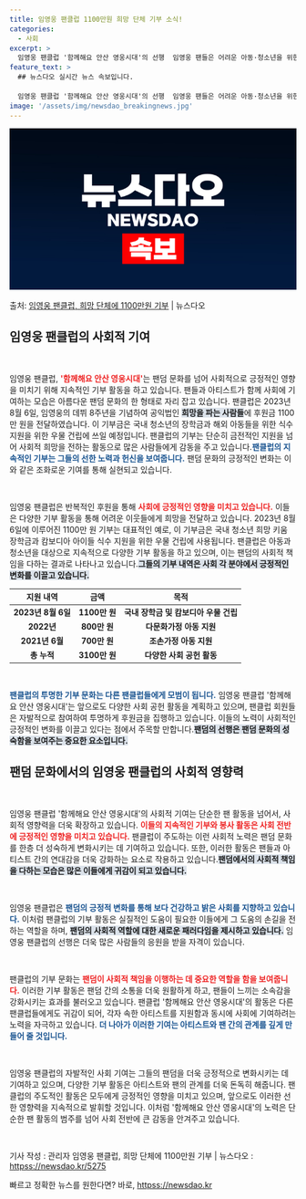 ```yaml
---
title: 임영웅 팬클럽 1100만원 희망 단체 기부 소식!
categories:
  - 사회
excerpt: >
  임영웅 팬클럽 '함께해요 안산 영웅시대'의 선행  임영웅 팬들은 어려운 아동·청소년을 위한 다양한 기부 활동…
feature_text: >
  ## 뉴스다오 실시간 뉴스 속보입니다.

  임영웅 팬클럽 '함께해요 안산 영웅시대'의 선행  임영웅 팬들은 어려운 아동·청소년을 위한 다양한 기부 활동…
image: '/assets/img/newsdao_breakingnews.jpg'
---
```


![뉴스다오 속보](/assets/img/newsdao_breakingnews.jpg)

<p>출처: <a href="httpss://newsdao.kr/5275" rel="dofollow">임영웅 팬클럽, 희망 단체에 1100만원 기부</a> | 뉴스다오</p>

<h2 data-ke-size="size26">임영웅 팬클럽의 사회적 기여</h2>

<p data-ke-size="size16">&nbsp;</p>  
임영웅 팬클럽, <b><span style="color: #ee2323;">'함께해요 안산 영웅시대'</span></b>는 팬덤 문화를 넘어 사회적으로 긍정적인 영향을 미치기 위해 지속적인 기부 활동을 하고 있습니다. 팬들과 아티스트가 함께 사회에 기여하는 모습은 아름다운 팬덤 문화의 한 형태로 자리 잡고 있습니다. 팬클럽은 2023년 8월 6일, 임영웅의 데뷔 8주년을 기념하여 공익법인 <b><span style="background-color: #21538527;">희망을 파는 사람들</span></b>에 후원금 1100만 원을 전달하였습니다. 이 기부금은 국내 청소년의 장학금과 해외 아동들을 위한 식수 지원을 위한 우물 건립에 쓰일 예정입니다. 팬클럽의 기부는 단순히 금전적인 지원을 넘어 사회적 희망을 전하는 활동으로 많은 사람들에게 감동을 주고 있습니다.<b><span style="color: #1a5490;">팬클럽의 지속적인 기부는 그들의 선한 노력과 헌신을 보여줍니다.</span></b> 팬덤 문화의 긍정적인 변화는 이와 같은 조화로운 기여를 통해 실현되고 있습니다.

<p data-ke-size="size16">&nbsp;</p>  
임영웅 팬클럽은 반복적인 후원을 통해 <b><span style="color: #ee2323;">사회에 긍정적인 영향을 미치고 있습니다.</span></b> 이들은 다양한 기부 활동을 통해 어려운 이웃들에게 희망을 전달하고 있습니다. 2023년 8월 6일에 이루어진 1100만 원 기부는 대표적인 예로, 이 기부금은 국내 청소년 희망 키움 장학금과 캄보디아 아이들 식수 지원을 위한 우물 건립에 사용됩니다. 팬클럽은 아동과 청소년을 대상으로 지속적으로 다양한 기부 활동을 하고 있으며, 이는 팬덤의 사회적 책임을 다하는 결과로 나타나고 있습니다.<b><span style="background-color: #21538527;">그들의 기부 내역은 사회 각 분야에서 긍정적인 변화를 이끌고 있습니다.</span></b>

<br>
<table>
  <thead>
    <tr>
      <th style="text-align: center;">지원 내역</th>
      <th style="text-align: center;">금액</th>
      <th style="text-align: center;">목적</th>
    </tr>
  </thead>
  <tbody>
    <tr>
      <td style="text-align: center; height: 17px;"><b>2023년 8월 6일</b></td>
      <td style="text-align: center; height: 17px;"><b>1100만 원</b></td>
      <td style="text-align: center; height: 17px;"><b>국내 장학금 및 캄보디아 우물 건립</b></td>
    </tr>
    <tr>
      <td style="text-align: center; height: 17px;"><b>2022년</b></td>
      <td style="text-align: center; height: 17px;"><b>800만 원</b></td>
      <td style="text-align: center; height: 17px;"><b>다문화가정 아동 지원</b></td>
    </tr>
    <tr>
      <td style="text-align: center; height: 17px;"><b>2021년 6월</b></td>
      <td style="text-align: center; height: 17px;"><b>700만 원</b></td>
      <td style="text-align: center; height: 17px;"><b>조손가정 아동 지원</b></td>
    </tr>
    <tr>
      <td style="text-align: center; height: 17px;"><b>총 누적</b></td>
      <td style="text-align: center; height: 17px;"><b>3100만 원</b></td>
      <td style="text-align: center; height: 17px;"><b>다양한 사회 공헌 활동</b></td>
    </tr>
  </tbody>
</table>

<p data-ke-size="size16">&nbsp;</p>  
<b><span style="color: #1a5490;">팬클럽의 투명한 기부 문화는 다른 팬클럽들에게 모범이 됩니다.</span></b> 임영웅 팬클럽 '함께해요 안산 영웅시대'는 앞으로도 다양한 사회 공헌 활동을 계획하고 있으며, 팬클럽 회원들은 자발적으로 참여하여 투명하게 후원금을 집행하고 있습니다. 이들의 노력이 사회적인 긍정적인 변화를 이끌고 있다는 점에서 주목할 만합니다.<b><span style="background-color: #21538527;">팬덤의 선행은 팬덤 문화의 성숙함을 보여주는 중요한 요소입니다.</span></b> 

<br>
<h2 data-ke-size="size26">팬덤 문화에서의 임영웅 팬클럽의 사회적 영향력</h2>

<p data-ke-size="size16">&nbsp;</p>  
임영웅 팬클럽 '함께해요 안산 영웅시대'의 사회적 기여는 단순한 팬 활동을 넘어서, 사회적 영향력을 더욱 확장하고 있습니다. <b><span style="color: #ee2323;">이들의 지속적인 기부와 봉사 활동은 사회 전반에 긍정적인 영향을 미치고 있습니다.</span></b> 팬클럽이 주도하는 이런 사회적 노력은 팬덤 문화를 한층 더 성숙하게 변화시키는 데 기여하고 있습니다. 또한, 이러한 활동은 팬들과 아티스트 간의 연대감을 더욱 강화하는 요소로 작용하고 있습니다.<b><span style="background-color: #21538527;">팬덤에서의 사회적 책임을 다하는 모습은 많은 이들에게 귀감이 되고 있습니다.</span></b>

<p data-ke-size="size16">&nbsp;</p>  
임영웅 팬클럽은 <b><span style="color: #1a5490;">팬덤의 긍정적 변화를 통해 보다 건강하고 밝은 사회를 지향하고 있습니다.</span></b> 이처럼 팬클럽의 기부 활동은 실질적인 도움이 필요한 이들에게 그 도움의 손길을 전하는 역할을 하며, <b><span style="background-color: #21538527;">팬덤의 사회적 역할에 대한 새로운 패러다임을 제시하고 있습니다.</span></b> 임영웅 팬클럽의 선행은 더욱 많은 사람들의 응원을 받을 자격이 있습니다.

<p data-ke-size="size16">&nbsp;</p>  
팬클럽의 기부 문화는 <b><span style="color: #ee2323;">팬덤이 사회적 책임을 이행하는 데 중요한 역할을 함을 보여줍니다.</span></b> 이러한 기부 활동은 팬덤 간의 소통을 더욱 원활하게 하고, 팬들이 느끼는 소속감을 강화시키는 효과를 불러오고 있습니다. 팬클럽 '함께해요 안산 영웅시대'의 활동은 다른 팬클럽들에게도 귀감이 되어, 각자 속한 아티스트를 지원함과 동시에 사회에 기여하려는 노력을 자극하고 있습니다. <b><span style="color: #1a5490;">더 나아가 이러한 기여는 아티스트와 팬 간의 관계를 깊게 만들어 줄 것입니다.</span></b> 

<p data-ke-size="size16">&nbsp;</p>  
임영웅 팬클럽의 자발적인 사회 기여는 그들의 팬덤을 더욱 긍정적으로 변화시키는 데 기여하고 있으며, 다양한 기부 활동은 아티스트와 팬의 관계를 더욱 돈독히 해줍니다. 팬클럽의 주도적인 활동은 모두에게 긍정적인 영향을 미치고 있으며, 앞으로도 이러한 선한 영향력을 지속적으로 발휘할 것입니다.  이처럼 '함께해요 안산 영웅시대'의 노력은 단순한 팬 활동의 범주를 넘어 사회 전반에 큰 감동을 안겨주고 있습니다.

<p data-ke-size="size16">&nbsp;</p>  
기사 작성 : 관리자  
임영웅 팬클럽, 희망 단체에 1100만원 기부 | 뉴스다오 : <a href="httpss://newsdao.kr/5275">httpss://newsdao.kr/5275</a> 

빠르고 정확한 뉴스를 원한다면? 바로, <a href="httpss://newsdao.kr" rel="dofollow">httpss://newsdao.kr</a>


